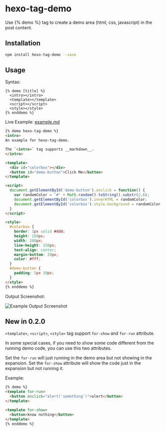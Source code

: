# hexo-tag-demo

Use {% demo %} tag to create a demo area (html, css, javascript) in the post content.

## Installation

```bash
npm install hexo-tag-demo --save
```

## Usage

Syntax:

```
{% demo [title] %}
  <intro></intro>
  <template></template>
  <script></script>
  <style></style>
{% enddemo %}
```

Live Example: [example.md](https://raw.githubusercontent.com/laomao800/hexo-tag-demo/master/example.md)

```html
{% demo hexo-tag-demo %}
<intro>
An example for hexo-tag-demo.

The `<intro>` tag supports __markdown__.
</intro>

<template>
  <div id="colorbox"></div>
  <button id="demo-button">Click Me</button>
</template>

<script>
  document.getElementById('demo-button').onclick = function() {
    var randomColor = '#' + Math.random().toString().substr(2,6);
    document.getElementById('colorbox').innerHTML = randomColor;
    document.getElementById('colorbox').style.background = randomColor;
  }
</script>

<style>
  #colorbox {
    border: 1px solid #ddd;
    height: 150px;
    width: 200px;
    line-height: 150px;
    text-align: center;
    margin-bottom: 20px;
    color: #fff;
  }
  #demo-button {
    padding: 5px 10px;
  }
</style>
{% enddemo %}
```

Output Screenshot:

![Example Output Screenshot](https://raw.githubusercontent.com/laomao800/hexo-tag-demo/master/screenshot.png)

## New in 0.2.0

`<template>`, `<script>`, `<style>` tag support `for-show` and `for-run` attribute.

In some special cases, if you need to show some code different from the running demo code, you can use this two attributes.

Set the `for-run` will just running in the demo area but not showing in the expansion. Set the `for-show` attribute will show the code just in the expansion but not running it.

Example:

```html
{% demo %}
<template for-run>
  <button onclick="alert('something')">alert</button>
</template>

<template for-show>
  <button>know nothing</button>
</template>
{% enddemo %}
```
